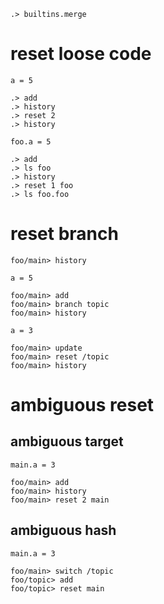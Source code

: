 ```ucm:hide
.> builtins.merge
```

# reset loose code
```unison
a = 5
```

```ucm
.> add
.> history
.> reset 2
.> history
```

```unison
foo.a = 5
```

```ucm
.> add
.> ls foo
.> history
.> reset 1 foo
.> ls foo.foo
```

# reset branch

```ucm
foo/main> history
```

```unison
a = 5
```

```ucm
foo/main> add
foo/main> branch topic
foo/main> history
```

```unison
a = 3
```

```ucm
foo/main> update
foo/main> reset /topic
foo/main> history
```

# ambiguous reset

## ambiguous target
```unison
main.a = 3
```

```ucm:error
foo/main> add
foo/main> history
foo/main> reset 2 main
```

## ambiguous hash

```unison
main.a = 3
```

```ucm:error
foo/main> switch /topic
foo/topic> add
foo/topic> reset main
```

